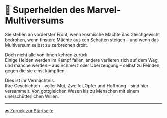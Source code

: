 # 🦸 Superhelden des Marvel-Multiversums

Sie stehen an vorderster Front, wenn kosmische Mächte das Gleichgewicht bedrohen, wenn finstere Mächte aus den Schatten steigen – und wenn das Multiversum selbst zu zerbrechen droht.

Doch nicht alle von ihnen kehren zurück.  
Einige Helden werden im Kampf fallen, andere verlieren sich auf dem Weg, und manche werden – aus Schmerz oder Überzeugung – selbst zu Feinden, gegen die sie einst kämpften.

Dies ist ihr Vermächtnis.  
Ihre Geschichten – voller Mut, Zweifel, Opfer und Hoffnung – sind hier versammelt. Von gottgleichen Wesen bis zu Menschen mit einem unerschütterlichen Willen.

---
[🔙 Zurück zur Startseite](../index.md)
